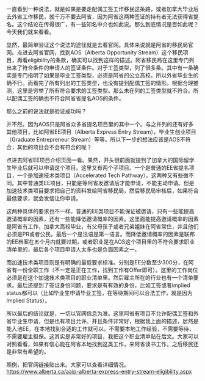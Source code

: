 一直看到一种说法，就是如果是要走配偶工签工作移民这条路，或者加拿大毕业后去外省工作移民，就千万不要去阿省，因为阿省这两种签证的持有者无法获得省提名。这个结论在传得很广，有一些知名中介也如此说。那么到底情况是否如此呢？今天我们就来看看。

显然，最简单验证这个说法的途径就是去看官网。具体来说就是阿省的移民局官网。点进去阿省官网，找到AOS（Alberta Opportunity Stream）这个移民项目，再看eligibility的条款，确实可以找到这样的描述。阿省移民局在这里专门列出来了符合条件的申请人的签证条件。对于工签类型，列了很多条。其中有一条确实是专门指明了如果是毕业工签类型，必须是阿省的公立高校。所以外省毕业生的确不行。而看完了所有列出的工签类型，也没有提到配偶工签的情形。根据合理推测，这里是穷举了所有符合要求的工签类型。那么未在列的工签类型就不符合。所以配偶工签的确也不符合阿省省提名AOS的条件。

那么之前的说法就是验证成功吗？

并不然。因为AOS只是阿省众多省提名项目里的其中一个。与之并列的还有好多其他项目，比如阿省EE项目（Alberta Express Entry Stream），毕业生创业项目（Graduate Entrepreneur Stream）等等。所以下一步的想法应该是AOS不符合，其他的项目会不会有符合的呢？

点进去阿省EE项目介绍页面一看。果然，开头很前面就提到了加拿大的国际留学生毕业后就可以申请这个项目。这里又有两个子项目。一个是普通的EE省提名项目，一个是加速技术类项目（Accelerated Tech Pathway）。这两种又有些微不同。其中普通类EE项目，只能是等阿省发邀请后才能申请，不能主动申请。但是加速技术类项目要求把自己的资料发给阿省移民局，然后移民局审核后，如果符合最低要求，就会发信让你申请。

这两种具体的要求也不一样。普通的EE类项目不能保证被邀请，只有一些能提高邀请概率的因素，还有一些能降低邀请概率的因素。这里面能提高邀请概率的因素是阿省有工作，加拿大高校毕业，有父母孩子或者兄弟姐妹在阿省常住，并且他们必须是PR或者公民。最后一个是法语是第一语言。而降低邀请概率的因素是联邦的EE档案在五个月内就要过期，或者职业是在AOS这个项目里的不符合要求职业清单里的，最后各个项目申请人太多也是负面因素之一。

而加速技术类项目则是有明确的最低要求标准。分别是EE分数至少300分，在阿省有一份全职工作（不一定是正在工作，找到工作有Offer即可）。这里的工作岗位必须是在这个加速技术类项目的职业清单里。然后雇主所在的行业也有一个清单要求。最后还提到了签证身份问题，要求是有有效的身份，比如工签或者implied status都可以（比如毕业生申请毕业工签，在等待期间可以合法工作，就是因为Implied Status）。

所以最后的结论就是，一切以官网信息为准。这里阿省有项目不允许配偶工签和外省毕业生申请，但是也有项目允许。并且条件非常好，根据我上面的描述，居然是能入池EE，在本地找到合适的工作就可以。不需要本地工作经验，不需要等待，不需要雇主担保。这其实是非常好的项目，我把这个职业清单贴在后文。大家可以对照看看，如果有信心能在阿省本地找到这类工作，来阿省读书工作，之后移民还是非常有希望的。

照例，把官网链接贴出来。大家可以查看详细情况。
https://www.alberta.ca/aaip-alberta-express-entry-stream-eligibility.aspx
